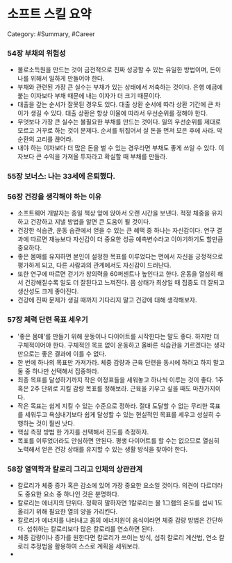 # 소프트 스킬 요약

Category: #Summary, #Career

### 54장 부채의 위험성

- 불로소득원을 만드는 것이 금전적으로 진짜 성공할 수 있는 유일한 방법이며, 돈이 나를 위해서 일하게 만들어야 한다.
- 부채와 관련된 가장 큰 실수는 부채가 있는 상태에서 저축하는 것이다. 은행 예금에 붙는 이자보다 부채 때문에 내는 이자가 더 크기 때문이다.
- 대출을 갚는 순서가 잘못된 경우도 있다. 대출 상환 순서에 따라 상환 기간에 큰 차이가 생길 수 있다. 대출 상환은 항상 이율에 따라서 우선순위를 정해야 한다.
- 무엇보다 가장 큰 실수는 불필요한 부채를 만드는 것이다. 일의 우선순위를 제대로 모르고 거꾸로 하는 것이 문제다. 순서를 뒤집어서 살 돈을 먼저 모은 후에 사라. 악순환의 고리를 끊어라.
- 내야 하는 이자보다 더 많은 돈을 벌 수 있는 경우라면 부채도 좋게 쓰일 수 있다. 이자보다 큰 수익을 가져올 투자라고 확실할 때 부채를 만들라.

### 55장 보너스: 나는 33세에 은퇴했다.

### 56장 건강을 생각해야 하는 이유

- 소프트웨어 개발자는 종일 책상 앞에 앉아서 오랜 시간을 보낸다. 적정 체중을 유지하고 건강하고 지낼 방법을 알면 큰 도움이 될 것이다.
- 건강한 식습관, 운동 습관에서 얻을 수 있는 큰 혜택 중 하나는 자신감이다. 연구 결과에 따르면 재능보다 자신감이 더 중요한 성공 예측변수라고 이야기하기도 할만큼 중요하다.
- 좋은 몸매를 유지하면 본인이 설정한 목표를 이루었다는 면에서 자신을 긍정적으로 평가하게 되고, 다른 사람과의 관계에서도 자신감이 드러난다.
- 또한 연구에 따르면 걷기가 창의력을 60퍼센트나 높인다고 한다. 운동을 열심히 해서 건강해질수록 일도 더 잘된다고 느껴진다. 몸 상태가 최상일 때 집중도 더 잘되고 생산성도 크게 좋아진다.
- 건강에 진짜 문제가 생길 때까지 기다리지 말고 건강에 대해 생각해보자.

### 57장 체력 단련 목표 세우기

- '좋은 몸매'를 만들기 위해 운동이나 다이어트를 시작한다는 말도 좋다. 하지만 더 구체적이어야 한다. 구체적인 목표 없이 운동하고 올바른 식습관을 기르겠다는 생각만으로는 좋은 결과에 이를 수 없다.
- 한 번에 하나의 목표만 가져가라. 체중 감량과 근육 단련을 동시에 하려고 하지 말고 둘 중 하나만 선택해서 집중하라.
- 최종 목표를 달성하기까지 작은 이정표들을 세워놓고 하나씩 이루는 것이 좋다. 1주 혹은 2주 단위로 지킬 감량 목표를 정해보라. 근육을 키우고 싶을 때도 마찬가지이다.
- 작은 목표는 쉽게 지킬 수 있는 수준으로 정하라. 절대 도달할 수 없는 무리한 목표를 세워두고 욕심내기보다 쉽게 달성할 수 있는 현실적인 목표를 세우고 성실히 수행하는 것이 훨씬 낫다.
- 핵심 측정 방법 한 가지를 선택해서 진도를 측정하자.
- 목표를 이루었더라도 안심하면 안된다. 평생 다이어트를 할 수는 없으므로 열심히 노력해서 얻은 건강 상태를 유지할 수 있는 생활 방식을 찾아야 한다.

### 58장 열역학과 칼로리 그리고 인체의 상관관계

- 칼로리가 체중 증가 혹은 감소에 있어 가장 중요한 요소일 것이다. 의견이 다르더라도 중요한 요소 중 하나인 것은 분명하다.
- 칼로리는 에너지의 단위다. 정확히 말하자면 1칼로리는 물 1그램의 온도를 섭씨 1도 올리기 위해 필요한 열의 양을 가리킨다.
- 칼로리가 에너지를 나타내고 몸의 에너지원이 음식이라면 체중 감량 방법은 간단하다. 섭취하는 칼로리보다 많은 칼로리를 연소하면 된다.
- 체중 감량이나 증가를 원한다면 칼로리가 쓰이는 방식, 섭취 칼로리 계산법, 연소 칼로리 추정법을 활용하여 스스로 계획을 세워보라.
-
